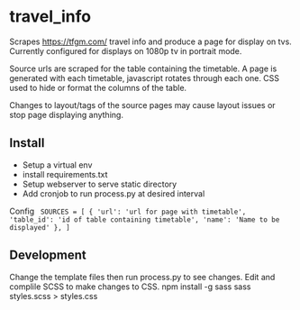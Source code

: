 # travel_info

Scrapes https://tfgm.com/ travel info and produce a page for display on tvs. Currently configured for displays on 1080p tv in portrait mode.

Source urls are scraped for the table containing the timetable. A page is generated with each timetable, javascript rotates through each one. CSS used to hide or format the columns of the table. 

Changes to layout/tags of the source pages may cause layout issues or stop page displaying anything.

## Install
 - Setup a virtual env
 - install requirements.txt
 - Setup webserver to serve static directory
 - Add cronjob to run process.py at desired interval

 Config
 <code>
 SOURCES = [
    {
        'url': 'url for page with timetable',
        'table_id': 'id of table containing timetable',
        'name': 'Name to be displayed'
    },
]
</code>

## Development
Change the template files then run process.py to see changes. 
Edit and complile SCSS to make changes to CSS.
npm install -g sass
sass styles.scss > styles.css